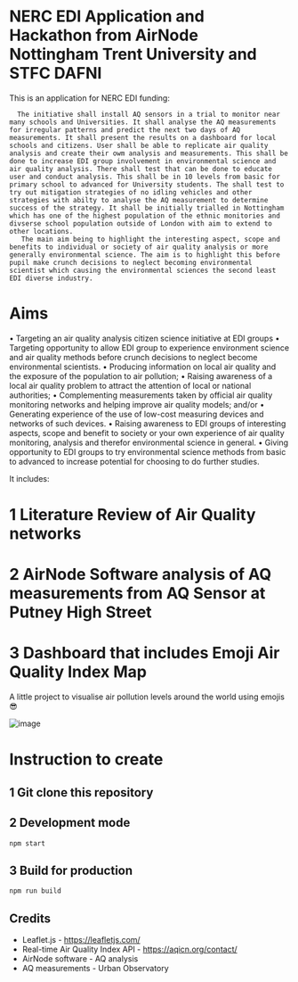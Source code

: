 # NERC EDI Application and Hackathon from AirNode Nottingham Trent University and STFC DAFNI 

This is an application for NERC EDI funding: 

      The initiative shall install AQ sensors in a trial to monitor near many schools and Universities. It shall analyse the AQ measurements for irregular patterns and predict the next two days of AQ measurements. It shall present the results on a dashboard for local schools and citizens. User shall be able to replicate air quality analysis and create their owm analysis and measurements. This shall be done to increase EDI group involvement in environmental science and air quality analysis. There shall test that can be done to educate user and conduct analysis. This shall be in 10 levels from basic for primary school to advanced for University students. The shall test to try out mitigation strategies of no idling vehicles and other strategies with abilty to analyse the AQ measurement to determine success of the strategy. It shall be initially trialled in Nottingham which has one of the highest population of the ethnic monitories and divserse school population outside of London with aim to extend to other locations.
       The main aim being to highlight the interesting aspect, scope and benefits to individual or society of air quality analysis or more generally environmental science. The aim is to highlight this before pupil make crunch decisions to neglect becoming environmental scientist which causing the environmental sciences the second least EDI diverse industry. 

# Aims

•  Targeting an air quality analysis citizen science initiative at EDI groups 
•  Targeting opportunity to allow EDI group to experience environment science and air quality methods before crunch decisions to neglect become environmental scientists. 
•  Producing information on local air quality and the exposure of the population to air pollution;
•  Raising awareness of a local air quality problem to attract the attention of local or national authorities;
•  Complementing measurements taken by official air quality monitoring networks and helping improve air quality models; and/or
•  Generating experience of the use of low-cost measuring devices and networks of such devices.
•  Raising awareness to EDI groups of interesting aspects, scope and benefit to society or your own experience of air quality monitoring, analysis and therefor environmental science in general. 
•  Giving opportunity to EDI groups to try environmental science methods from basic to advanced to increase potential for choosing to do further studies. 

It includes: 

# 1 Literature Review of Air Quality networks 

# 2 AirNode Software analysis of AQ measurements from AQ Sensor at Putney High Street 

# 3 Dashboard that includes Emoji Air Quality Index Map

A little project to visualise air pollution levels around the world using emojis 😎

![image](https://user-images.githubusercontent.com/18376481/80952244-4acff980-8df1-11ea-8c59-a19e11b37d95.png)

# Instruction to create 

## 1 Git clone this repository 

## 2 Development mode

`npm start`

## 3 Build for production

`npm run build`

## Credits

- Leaflet.js - https://leafletjs.com/
- Real-time Air Quality Index API - https://aqicn.org/contact/
- AirNode software - AQ analysis 
- AQ measurements - Urban Observatory 

